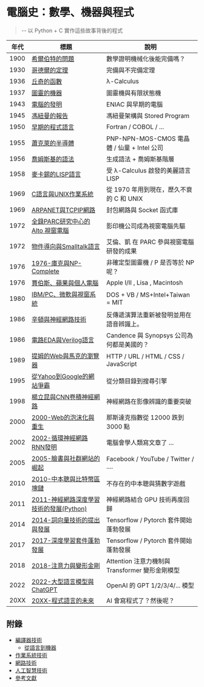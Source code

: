 # 電腦史：數學、機器與程式

> -- 以 Python + C 實作這些故事背後的程式

年代 | 標題                          | 說明
-----|-------------------------------|----------------------------------
1900 | [希爾伯特的問題](1900-希爾伯特的問題.md) | 數學證明機械化後能完備嗎？
1930 | [哥德爾的定理](1930-哥德爾的定理.md) | 完備與不完備定理
1936 | [丘奇的函數](1936-丘奇的函數.md) |λ-Calculus
1937 | [圖靈的機器](1937-圖靈的機器.md) | 圖靈機與有限狀態機
1943 | [電腦的發明](1943-電腦的發明.md) | ENIAC 與早期的電腦
1945 | [馮紐曼的報告](1945-馮紐曼的報告.md) |馮紐曼架構與 Stored Program
1950 | [早期的程式語言](1950-早期的程式語言.md) |Fortran / COBOL / ...
1955 | [蕭克萊的半導體](1955-蕭克萊的半導體.md) |PNP-NPN-MOS-CMOS 電晶體 / 仙童 + Intel 公司
1956 | [喬姆斯基的語法](1956-喬姆斯基的語法.md) | 生成語法 + 喬姆斯基階層
1958 | [麥卡錫的LISP語言](1958-麥卡錫的LISP語言.md) | 受 λ-Calculus 啟發的美麗語言 LISP
1969 | [C語言與UNIX作業系統](1969-C語言與UNIX作業系統.md) | 從 1970 年用到現在，歷久不衰的 C 和 UNIX
1969 | [ARPANET與TCPIP網路](1969-ARPANET與TCPIP網路.md) | 封包網路與 Socket 函式庫
1972 | [全錄PARC研究中心的 Alto 視窗電腦](1972-全錄PARC研究中心的Alto視窗電腦.md) | 影印機公司成為視窗電腦先驅
1972 | [物件導向與Smalltalk語言](1972-物件導向與Smalltalk語言.md) | 艾倫、凱 在 PARC 參與視窗電腦研發的成果
1976 | [1976-庫克與NP-Complete](1976-庫克與NP-Complete.md) | 非確定型圖靈機 / P 是否等於 NP 呢？
1976 | [賈伯斯、蘋果與個人電腦](1977-賈伯斯、蘋果與個人電腦.md) | Apple I/II , Lisa , Macintosh
1980 | [IBM/PC、微軟與視窗系統](1980-IBMPC、微軟與視窗系統.md) | DOS + VB / MS+Intel+Taiwan = MIT
1986 | [辛頓與神經網路技術](1986-辛頓與神經網路技術.md) | 反傳遞演算法重新被發明並用在語音辨識上。
1986 | [電路EDA與Verilog語言](1986-電路EDA與Verilog語言.md) | Candence 與 Synopsys 公司為何都是美國的？
1989 | [提姆的Web與馬克的瀏覽器](1989-提姆的Web與馬克的瀏覽器.md) | HTTP / URL / HTML / CSS / JavaScript
1995 | [從Yahoo到Google的網站爭霸](1995-從Yahoo到Google的網站爭霸.md) | 從分類目錄到搜尋引擎
1998 | [楊立昆與CNN卷積神經網路](1998-楊立昆與CNN卷積神經網路.md) | 神經網路在影像辨識的重要突破
2000 | [2000-Web的泡沫化與重生](2000-Web的泡沫化與重生.md) | 那斯達克指數從 12000 跌到 3000 點
2002 | [2002-循環神經網路RNN發明](2000-循環神經網路RNN發明.md) | 電腦會學人類寫文章了 ...
2005 | [2005-臉書與社群網站的崛起](2005-臉書與社群網站的崛起.md) | Facebook / YouTube / Twitter / ....
2010 | [2010-中本聰與比特幣區塊鏈](2010-中本聰與比特幣區塊鏈.md) | 不存在的中本聰與猜數字遊戲
2011 | [2011-神經網路深度學習技術的發展(Python)](2011-神經網路深度學習技術的發展.md) | 神經網路結合 GPU 技術再度回歸
2014 | [2014-詞向量技術的提出與發展](2014-詞向量技術的提出與發展.md) | Tensorflow / Pytorch 套件開始蓬勃發展
2017 | [2017-深度學習套件蓬勃發展](2017-深度學習套件蓬勃發展.md) | Tensorflow / Pytorch 套件開始蓬勃發展
2018 | [2018-注意力與變形金剛](2018-強大的注意力機制模型.md) | Attention 注意力機制與 Transformer 變形金剛模型
2022 | [2022-大型語言模型與ChatGPT](2022-大型語言模型與ChatGPT.md) | OpenAI 的 GPT 1/2/3/4/... 模型
20XX | [20XX-程式語言的未來](.md) | AI 會寫程式了？然後呢？

## 附錄

* [編譯器技術](編譯器技術.md)
    * [從語言到機器](A1-從語言到機器.md)
* [作業系統技術](作業系統技術.md)
* [網路技術](網路技術.md)
* [人工智慧技術](人工智慧技術.md)
* [參考文獻](參考文獻.md)
